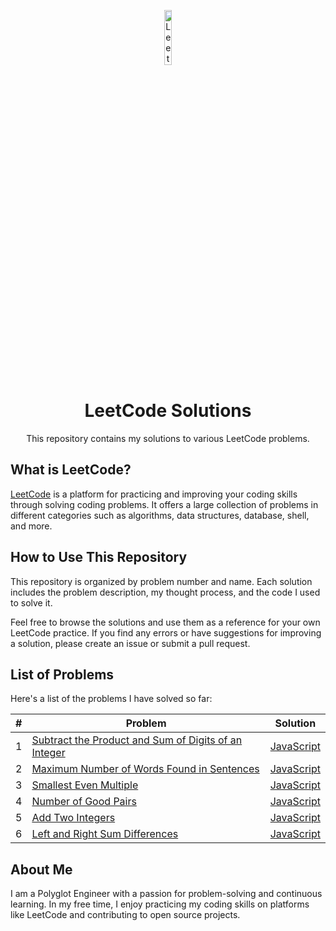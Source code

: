 <p align="center">
  <img src="https://leetcode.com/static/images/LeetCode_logo.png" width="15%" alt="LeetCode Logo"/>
</p>

<h1 align="center">LeetCode Solutions</h1>

<p align="center">This repository contains my solutions to various LeetCode problems.</p>

## What is LeetCode?

[LeetCode](https://leetcode.com/) is a platform for practicing and improving your coding skills through solving coding problems. It offers a large collection of problems in different categories such as algorithms, data structures, database, shell, and more.

## How to Use This Repository

This repository is organized by problem number and name. Each solution includes the problem description, my thought process, and the code I used to solve it.

Feel free to browse the solutions and use them as a reference for your own LeetCode practice. If you find any errors or have suggestions for improving a solution, please create an issue or submit a pull request.

## List of Problems

Here's a list of the problems I have solved so far:

| # | Problem | Solution |
|---|---------|----------|
| 1 | [Subtract the Product and Sum of Digits of an Integer](https://leetcode.com/problems/subtract-the-product-and-sum-of-digits-of-an-integer/description/) | [JavaScript](./easy/subtractTheProductAndSum.js) |
| 2 | [Maximum Number of Words Found in Sentences](https://leetcode.com/problems/maximum-number-of-words-found-in-sentences/) | [JavaScript](./easy/mostWordsFound.js) |
| 3 | [Smallest Even Multiple](https://leetcode.com/problems/smallest-even-multiple/) | [JavaScript](./easy/smallestEvenMultiple.js) |
| 4 | [Number of Good Pairs](https://leetcode.com/problems/number-of-good-pairs/) | [JavaScript](./easy/numberOfGoodPairs.js) |
| 5 | [Add Two Integers](https://leetcode.com/problems/add-two-integers/) | [JavaScript](./easy/addTwoIntegers.js) |
| 6 | [Left and Right Sum Differences](https://leetcode.com/problems/left-and-right-sum-differences/) | [JavaScript](./easy/6.LeftRightSumDiference.js) |


## About Me

I am a Polyglot Engineer with a passion for problem-solving and continuous learning. In my free time, I enjoy practicing my coding skills on platforms like LeetCode and contributing to open source projects.
